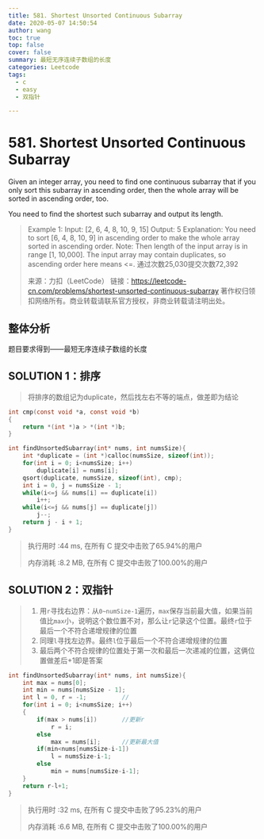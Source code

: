 ```yaml
---
title: 581. Shortest Unsorted Continuous Subarray
date: 2020-05-07 14:50:54
author: wang
toc: true
top: false
cover: false
summary: 最短无序连续子数组的长度
categories: Leetcode
tags:
  - c
  - easy
  - 双指针

---
```


# 581. Shortest Unsorted Continuous Subarray

Given an integer array, you need to find one continuous subarray that if you only sort this subarray in ascending order, then the whole array will be sorted in ascending order, too.

You need to find the shortest such subarray and output its length.





> Example 1:
>Input: [2, 6, 4, 8, 10, 9, 15]
> Output: 5
> Explanation: You need to sort [6, 4, 8, 10, 9] in ascending order to make the whole array sorted in ascending order.
> Note:
> Then length of the input array is in range [1, 10,000].
> The input array may contain duplicates, so ascending order here means <=.
> 通过次数25,030提交次数72,392
> 
>来源：力扣（LeetCode）
> 链接：https://leetcode-cn.com/problems/shortest-unsorted-continuous-subarray
> 著作权归领扣网络所有。商业转载请联系官方授权，非商业转载请注明出处。



## 整体分析

题目要求得到——最短无序连续子数组的长度

## SOLUTION 1：排序

> 将排序的数组记为duplicate，然后找左右不等的端点，做差即为结论

```c
int cmp(const void *a, const void *b)
{
    return *(int *)a > *(int *)b;
}

int findUnsortedSubarray(int* nums, int numsSize){
    int *duplicate = (int *)calloc(numsSize, sizeof(int));
    for(int i = 0; i<numsSize; i++)
        duplicate[i] = nums[i];
    qsort(duplicate, numsSize, sizeof(int), cmp);
    int i = 0, j = numsSize - 1;
    while(i<=j && nums[i] == duplicate[i])
        i++;
    while(i<=j && nums[j] == duplicate[j])
        j--;
    return j - i + 1;
}

```

> 执行用时 :44 ms, 在所有 C 提交中击败了65.94%的用户
>
> 内存消耗 :8.2 MB, 在所有 C 提交中击败了100.00%的用户

## SOLUTION 2：双指针

> 1. 用`r`寻找右边界：从`0~numSize-1`遍历，`max`保存当前最大值，如果当前值比`max`小，说明这个数位置不对，那么让`r`记录这个位置。最终`r`位于最后一个不符合递增规律的位置
> 2. 同理`l`寻找左边界。最终`l`位于最后一个不符合递增规律的位置
> 3. 最后两个不符合规律的位置处于第一次和最后一次递减的位置，这俩位置做差后+1即是答案

```c
int findUnsortedSubarray(int* nums, int numsSize){
    int max = nums[0];
    int min = nums[numsSize - 1];
    int l = 0, r = -1;          //
    for(int i = 0; i<numsSize; i++)
    {
        if(max > nums[i])       //更新r
            r = i;
        else
            max = nums[i];      //更新最大值
        if(min<nums[numsSize-i-1])
            l = numsSize-i-1;
        else
            min = nums[numsSize-i-1];
    }
    return r-l+1;
}

```

> 执行用时 :32 ms, 在所有 C 提交中击败了95.23%的用户
>
> 内存消耗 :6.6 MB, 在所有 C 提交中击败了100.00%的用户

